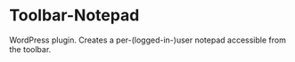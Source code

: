 Toolbar-Notepad
===============

WordPress plugin. Creates a per-(logged-in-)user notepad accessible from the toolbar.